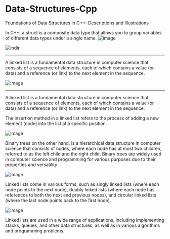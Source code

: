 # Data-Structures-Cpp
Foundations of Data Structures in C++: Descriptions and Illustrations


In C++, a struct is a composite data type that allows you to group variables of different data types under a single name. 
![image](https://github.com/RsGoksel/Data-Structures-Cpp/assets/80707238/dad9f474-f2fd-411b-a6bb-1236c071ce81) 

![indir](https://github.com/RsGoksel/Data-Structures-Cpp/assets/80707238/cf61d84d-9adf-4a75-9fc9-c9376bc58b92)

__________________________________________________________________________________________

A linked list is a fundamental data structure in computer science that consists of a sequence of elements, each of which contains a value (or data) and a reference (or link) to the next element in the sequence.

![image](https://github.com/RsGoksel/Data-Structures-Cpp/assets/80707238/e57eb448-595e-4292-91fa-05fb3aaf24af)

__________________________________________________________________________________________

A linked list is a fundamental data structure in computer science that consists of a sequence of elements, each of which contains a value (or data) and a reference (or link) to the next element in the sequence.

The insertion method in a linked list refers to the process of adding a new element (node) into the list at a specific position.

![image](https://github.com/RsGoksel/Data-Structures-Cpp/assets/80707238/6cc50a1b-b184-465e-b0f9-c31b6c1f070b)

Binary trees on the other hand, is a hierarchical data structure in computer science that consists of nodes, where each node has at most two children, referred to as the left child and the right child. Binary trees are widely used in computer science and programming for various purposes due to their properties and versatility

![image](https://github.com/RsGoksel/Data-Structures-Cpp/assets/80707238/f1c6f2db-b44d-4714-8be6-8bb55a1f2cbc)


Linked lists come in various forms, such as singly linked lists (where each node points to the next node), doubly linked lists (where each node has references to both the next and previous nodes), and circular linked lists (where the last node points back to the first node). 

![image](https://github.com/RsGoksel/Data-Structures-Cpp/assets/80707238/5870d86a-1d9e-4a71-b6bf-dbc5e9220efb)

Linked lists are used in a wide range of applications, including implementing stacks, queues, and other data structures, as well as in various algorithms and programming problems.

